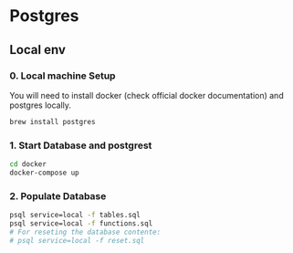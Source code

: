 # Postgres <!-- omit in toc -->

## Local env

### 0. Local machine Setup

You will need to install docker (check official docker documentation) and postgres locally.

```bash
brew install postgres
```

### 1. Start Database and postgrest

```bash
cd docker
docker-compose up
```

### 2. Populate Database

```bash
psql service=local -f tables.sql
psql service=local -f functions.sql
# For reseting the database contente:
# psql service=local -f reset.sql
```
